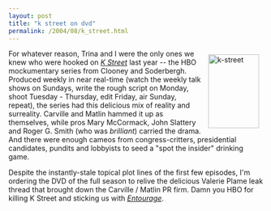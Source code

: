 ```yaml
---
layout: post
title: "k street on dvd"
permalink: /2004/08/k_street.html
---
```


<p><a href="http://www.amazon.com/exec/obidos/tg/detail/-/B00020HB3W/statingtheobvioua"><img alt="k-street" src="http://sippey.typepad.com/filtered/images/k-street-thumb.jpg" width="100" height="146" border="0" align="right" hspace="10" vspace="10" /></a>For whatever reason, Trina and I were the only ones we knew who were hooked on <a href="http://www.amazon.com/exec/obidos/tg/detail/-/B00020HB3W/statingtheobvioua"><em>K Street</em></a> last year -- the HBO mockumentary series from Clooney and Soderbergh.  Produced weekly in near real-time (watch the weekly talk shows on Sundays, write the rough script on Monday, shoot Tuesday - Thursday, edit Friday, air Sunday, repeat), the series had this delicious mix of reality and surreality.  Carville and Matlin hammed it up as themselves, while pros Mary McCormack, John Slattery and Roger G. Smith (who was <em>brilliant</em>) carried the drama.  And there were enough cameos from congress-critters, presidential candidates, pundits and lobbyists to seed a "spot the insider" drinking game.</p>

<p>Despite the instantly-stale topical plot lines of the first few episodes, I'm ordering the DVD of the full season to relive the delicious Valerie Plame leak thread that brought down the Carville / Matlin PR firm.  Damn you HBO for killing K Street and sticking us with <em><a href="http://www.hbo.com/entourage/">Entourage</a></em>.</p>


